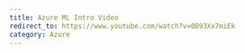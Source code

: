 ```yaml
---
title: Azure ML Intro Video
redirect_to: https://www.youtube.com/watch?v=0D93Xx7miEk
category: Azure
---
```

